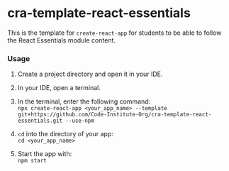 # cra-template-react-essentials
This is the template for ```create-react-app``` for students to be able to follow the React Essentials module content.

### Usage

1. Create a project directory and open it in your IDE.
2. In your IDE, open a terminal.
3. In the terminal, enter the following command:   
`npx create-react-app <your_app_name> --template git+https://github.com/Code-Institute-Org/cra-template-react-essentials.git --use-npm`
4. `cd` into the directory of your app:   
   `cd <your_app_name>`

5. Start the app with:   
`npm start`
